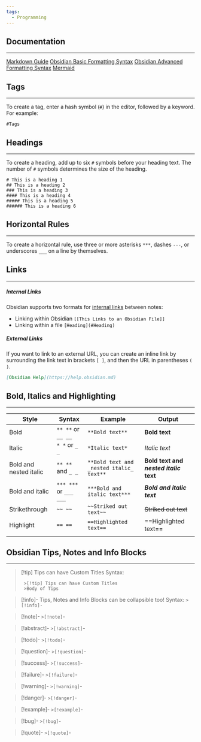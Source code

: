 ```yaml
---
tags:
  - Programming
---
```

## Documentation
---
[Markdown Guide](https://www.markdownguide.org/)
[Obsidian Basic Formatting Syntax](https://help.obsidian.md/Editing+and+formatting/Basic+formatting+syntax)
[Obsidian Advanced Formatting Syntax](https://help.obsidian.md/Editing+and+formatting/Advanced+formatting+syntax)
[Mermaid](https://mermaid.js.org/intro/getting-started.html)

## Tags
---
To create a tag, enter a hash symbol (`#`) in the editor, followed by a keyword. For example:
```
#Tags
```

## Headings
---
To create a heading, add up to six `#` symbols before your heading text. The number of `#` symbols determines the size of the heading.
```
# This is a heading 1 
## This is a heading 2 
### This is a heading 3 
#### This is a heading 4 
##### This is a heading 5 
###### This is a heading 6
```

## Horizontal Rules
---
To create a horizontal rule, use three or more asterisks `***`, dashes `---`, or underscores `___` on a line by themselves.

## Links
---
##### Internal Links
Obsidian supports two formats for [internal links](https://help.obsidian.md/Linking+notes+and+files/Internal+links) between notes:
- Linking within Obsidian `[[This Links to an Obsidian File]]`
- Linking within a file `[Heading](#Heading)`
##### External Links
If you want to link to an external URL, you can create an inline link by surrounding the link text in brackets `[ ]`, and then the URL in parentheses `( )`.
```md
[Obsidian Help](https://help.obsidian.md)
```

## Bold, Italics and Highlighting
---

| Style                  | Syntax                 | Example                                  | Output                                 |
| ---------------------- | ---------------------- | ---------------------------------------- | -------------------------------------- |
| Bold                   | `** **` or `__ __`     | `**Bold text**`                          | **Bold text**                          |
| Italic                 | `* *` or `_ _`         | `*Italic text*`                          | _Italic text_                          |
| Bold and nested italic | `** **` and `_ _`      | `**Bold text and _nested italic_ text**` | **Bold text and _nested italic_ text** |
| Bold and italic        | `*** ***` or `___ ___` | `***Bold and italic text***`             | **_Bold and italic text_**             |
| Strikethrough          | `~~ ~~`                | `~~Striked out text~~`                   | ~~Striked out text~~                   |
| Highlight              | `== ==`                | `==Highlighted text==`                   | ==Highlighted text==                   |
|                        |                        |                                          |                                        |

## Obsidian Tips, Notes and Info Blocks
---
> [!tip] Tips can have Custom Titles
> Syntax:
> ```
>  >[!tip] Tips can have Custom Titles
>  >Body of Tips

> [!info]- 
> Tips, Notes and Info Blocks can be collapsible too!
> Syntax:
> `>[!info]-`

> [!note]-
> `>[!note]`-

> [!abstract]-
> `>[!abstract]`-

> [!todo]-
> `>[!todo]`-

> [!question]-
> `>[!question]`-

> [!success]-
> `>[!success]`-

> [!failure]-
> `>[!failure]`-

> [!warning]-
> `>[!warning]`-

> [!danger]-
> `>[!danger]`-

> [!example]-
> `>[!example]`-

> [!bug]-
> `>[!bug]`-

> [!quote]-
> `>[!quote]`-


